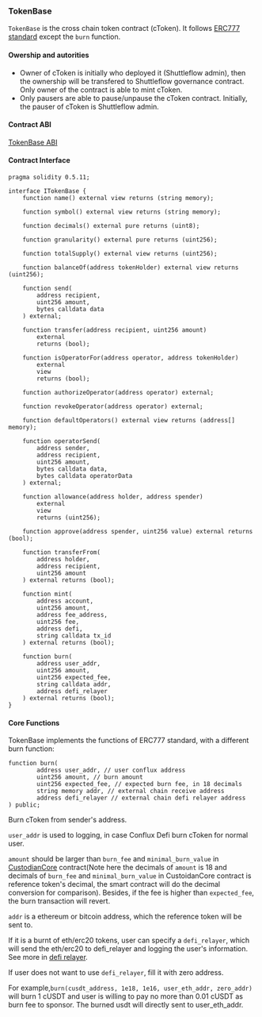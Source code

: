 ### TokenBase

`TokenBase` is the cross chain token contract (cToken).
It follows [ERC777 standard](https://eips.ethereum.org/EIPS/eip-777) except the `burn` function.

#### Owership and autorities
* Owner of cToken is initially who deployed it (Shuttleflow admin), then the ownership will be transfered to Shuttleflow governance contract. Only owner of the contract is able to mint cToken.
* Only pausers are able to pause/unpause the cToken contract. Initially, the pauser 
of cToken is Shuttleflow admin.

#### Contract ABI

[TokenBase ABI](contracts/TokenBaseABI.json)

#### Contract Interface

```solidity
pragma solidity 0.5.11;

interface ITokenBase {
    function name() external view returns (string memory);

    function symbol() external view returns (string memory);

    function decimals() external pure returns (uint8);

    function granularity() external pure returns (uint256);

    function totalSupply() external view returns (uint256);

    function balanceOf(address tokenHolder) external view returns (uint256);

    function send(
        address recipient,
        uint256 amount,
        bytes calldata data
    ) external;

    function transfer(address recipient, uint256 amount)
        external
        returns (bool);

    function isOperatorFor(address operator, address tokenHolder)
        external
        view
        returns (bool);

    function authorizeOperator(address operator) external;

    function revokeOperator(address operator) external;

    function defaultOperators() external view returns (address[] memory);

    function operatorSend(
        address sender,
        address recipient,
        uint256 amount,
        bytes calldata data,
        bytes calldata operatorData
    ) external;

    function allowance(address holder, address spender)
        external
        view
        returns (uint256);

    function approve(address spender, uint256 value) external returns (bool);

    function transferFrom(
        address holder,
        address recipient,
        uint256 amount
    ) external returns (bool);

    function mint(
        address account,
        uint256 amount,
        address fee_address,
        uint256 fee,
        address defi,
        string calldata tx_id
    ) external returns (bool);

    function burn(
        address user_addr,
        uint256 amount,
        uint256 expected_fee,
        string calldata addr,
        address defi_relayer
    ) external returns (bool);
}
```

#### Core Functions

TokenBase implements the functions of ERC777 standard, with a different burn function:
```solidity
function burn(
        address user_addr, // user conflux address
        uint256 amount, // burn amount
        uint256 expected_fee, // expected burn fee, in 18 decimals
        string memory addr, // external chain receive address
        address defi_relayer // external chain defi relayer address
) public;
```
Burn cToken from sender's address.

`user_addr` is used to logging, in case Conflux Defi burn cToken for normal user.

`amount` should be larger than `burn_fee` and `minimal_burn_value` in [CustodianCore](custodian_core.md) contract(Note here the decimals 
of `amount` is 18 and decimals of `burn_fee` and `minimal_burn_value` in CustoidanCore contract is reference token's decimal, 
the smart contract will do the decimal conversion for comparison). Besides, if the fee is higher than
`expected_fee`, the burn transaction will revert.

`addr` is a ethereum or bitcoin address, which the reference token will be sent to.

If it is a burnt of eth/erc20 tokens, user can specify a `defi_relayer`, which will send 
the eth/erc20 to defi_relayer and logging the user's information. See more in [defi relayer](defi_relayer.md).

If user does not want to use `defi_relayer`, fill it with zero address.

For example,`burn(cusdt_address, 1e18, 1e16, user_eth_addr, zero_addr)` will burn 1 cUSDT and user 
is willing to pay no more than 0.01 cUSDT as burn fee to sponsor. The burned usdt will directly 
sent to user_eth_addr.